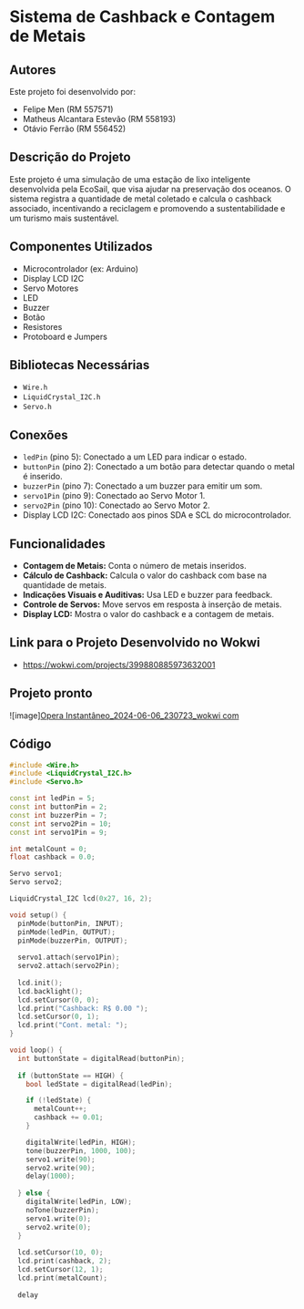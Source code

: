 # Sistema de Cashback e Contagem de Metais
## Autores

Este projeto foi desenvolvido por:

- Felipe Men (RM 557571)
- Matheus Alcantara Estevão (RM 558193)
- Otávio Ferrão (RM 556452)
  
## Descrição do Projeto
Este projeto é uma simulação de uma estação de lixo inteligente desenvolvida pela EcoSail, que visa ajudar na preservação dos oceanos. O sistema registra a quantidade de metal coletado e calcula o cashback associado, incentivando a reciclagem e promovendo a sustentabilidade e um turismo mais sustentável. 

## Componentes Utilizados
- Microcontrolador (ex: Arduino)
- Display LCD I2C
- Servo Motores
- LED
- Buzzer
- Botão
- Resistores
- Protoboard e Jumpers

## Bibliotecas Necessárias
- `Wire.h`
- `LiquidCrystal_I2C.h`
- `Servo.h`

## Conexões
- `ledPin` (pino 5): Conectado a um LED para indicar o estado.
- `buttonPin` (pino 2): Conectado a um botão para detectar quando o metal é inserido.
- `buzzerPin` (pino 7): Conectado a um buzzer para emitir um som.
- `servo1Pin` (pino 9): Conectado ao Servo Motor 1.
- `servo2Pin` (pino 10): Conectado ao Servo Motor 2.
- Display LCD I2C: Conectado aos pinos SDA e SCL do microcontrolador.

## Funcionalidades
- **Contagem de Metais:** Conta o número de metais inseridos.
- **Cálculo de Cashback:** Calcula o valor do cashback com base na quantidade de metais.
- **Indicações Visuais e Auditivas:** Usa LED e buzzer para feedback.
- **Controle de Servos:** Move servos em resposta à inserção de metais.
- **Display LCD:** Mostra o valor do cashback e a contagem de metais.

##  Link para o Projeto Desenvolvido no Wokwi
- https://wokwi.com/projects/399880885973632001

## Projeto pronto
![image][Opera Instantâneo_2024-06-06_230723_wokwi com](https://github.com/EcoSail-Solucoes/GS-Edge-Computing/assets/162123418/b4555dde-9d1c-46f2-9fc6-edbd82a0c818)



## Código



```cpp
#include <Wire.h>  
#include <LiquidCrystal_I2C.h>  
#include <Servo.h>

const int ledPin = 5; 
const int buttonPin = 2;          
const int buzzerPin = 7;            
const int servo2Pin = 10;
const int servo1Pin = 9;          

int metalCount = 0;
float cashback = 0.0; 

Servo servo1;
Servo servo2;

LiquidCrystal_I2C lcd(0x27, 16, 2); 

void setup() {
  pinMode(buttonPin, INPUT);
  pinMode(ledPin, OUTPUT);
  pinMode(buzzerPin, OUTPUT);
  
  servo1.attach(servo1Pin);
  servo2.attach(servo2Pin);
  
  lcd.init();
  lcd.backlight();  
  lcd.setCursor(0, 0);
  lcd.print("Cashback: R$ 0.00 ");
  lcd.setCursor(0, 1);
  lcd.print("Cont. metal: ");
}

void loop() {
  int buttonState = digitalRead(buttonPin);
  
  if (buttonState == HIGH) {
    bool ledState = digitalRead(ledPin);

    if (!ledState) {
      metalCount++;
      cashback += 0.01; 
    }

    digitalWrite(ledPin, HIGH);
    tone(buzzerPin, 1000, 100);
    servo1.write(90);
    servo2.write(90);
    delay(1000);
    
  } else {
    digitalWrite(ledPin, LOW);
    noTone(buzzerPin);
    servo1.write(0);
    servo2.write(0);
  } 
  
  lcd.setCursor(10, 0);
  lcd.print(cashback, 2); 
  lcd.setCursor(12, 1);
  lcd.print(metalCount);
  
  delay
